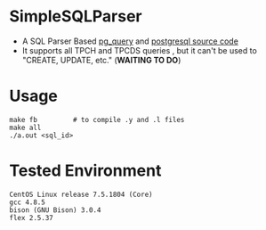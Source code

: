 # SimpleSQLParser
+ A SQL Parser Based [pg_query](https://github.com/lfittl/pg_query) and [postgresql source code](https://www.postgresql.org/) 
+ It supports all TPCH and TPCDS queries , but it can't be used to "CREATE, UPDATE, etc." (**WAITING TO DO**)
# Usage
```
make fb         # to compile .y and .l files
make all
./a.out <sql_id>
```
# Tested Environment
```
CentOS Linux release 7.5.1804 (Core) 
gcc 4.8.5
bison (GNU Bison) 3.0.4
flex 2.5.37
```


